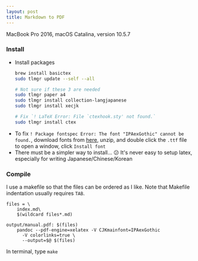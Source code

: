 ```yaml
---
layout: post
title: Markdown to PDF
---
```


MacBook Pro 2016, macOS Catalina, version 10.5.7

### Install

- Install packages
    ```bash
    brew install basictex
    sudo tlmgr update --self --all
    
    # Not sure if these 3 are needed
    sudo tlmgr paper a4
    sudo tlmgr install collection-langjapanese
    sudo tlmgr install xecjk
    
    # Fix `! LaTeX Error: File `ctexhook.sty' not found.`
    sudo tlmgr install ctex
    ```
- To fix `! Package fontspec Error: The font "IPAexGothic" cannot be found.`, download fonts from [here](https://moji.or.jp/ipafont/ipaex00401/), unzip, and double click the `.ttf` file to open a window, click `Install font`
- There must be a simpler way to install... :confused: It's never easy to setup latex, especially for writing Japanese/Chinese/Korean

### Compile

I use a makefile so that the files can be ordered as I like. Note that Makefile indentation usually requires `TAB`.

```make
files = \
	index.md\
	$(wildcard files*.md)

output/manual.pdf: $(files)
	pandoc --pdf-engine=xelatex -V CJKmainfont=IPAexGothic
	  -V colorlinks=true \
	  --output=$@ $(files)
```

In terminal, type `make`
